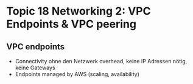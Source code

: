 # Topic 18 Networking 2: VPC Endpoints & VPC peering

## VPC endpoints

* Connectivity ohne den Netzwerk overhead, keine IP Adressen nötig, keine Gateways
* Endpoints managed by AWS (scaling, availability)
